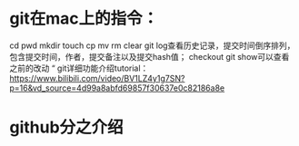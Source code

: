 # git在mac上的指令：
cd
pwd
mkdir
touch
cp
mv
rm
clear
git log查看历史记录，提交时间倒序排列，包含提交时间，作者，提交备注以及提交hash值；
checkout
git show可以查看之前的改动
“ git详细功能介绍tutorial：https://www.bilibili.com/video/BV1LZ4y1g7SN?p=16&vd_source=4d99a8abfd69857f30637e0c82186a8e
# github分之介绍


